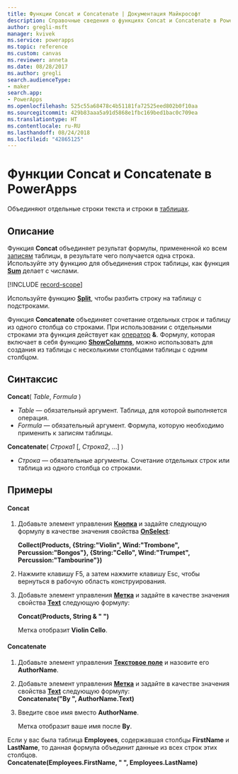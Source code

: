```yaml
---
title: Функции Concat и Concatenate | Документация Майкрософт
description: Справочные сведения о функциях Concat и Concatenate в PowerApps, включая описание синтаксиса и примеры.
author: gregli-msft
manager: kvivek
ms.service: powerapps
ms.topic: reference
ms.custom: canvas
ms.reviewer: anneta
ms.date: 08/28/2017
ms.author: gregli
search.audienceType:
- maker
search.app:
- PowerApps
ms.openlocfilehash: 525c55a68478c4b51181fa72525eed802b0f10aa
ms.sourcegitcommit: 429b83aaa5a91d5868e1fbc169bed1bac0c709ea
ms.translationtype: HT
ms.contentlocale: ru-RU
ms.lasthandoff: 08/24/2018
ms.locfileid: "42865125"
---
```

# <a name="concat-and-concatenate-functions-in-powerapps"></a>Функции Concat и Concatenate в PowerApps
Объединяют отдельные строки текста и строки в [таблицах](../working-with-tables.md).

## <a name="description"></a>Описание
Функция **Concat** объединяет результат формулы, примененной ко всем [записям](../working-with-tables.md#records) таблицы, в результате чего получается одна строка. Используйте эту функцию для объединения строк таблицы, как функция **[Sum](function-aggregates.md)** делает с числами.

[!INCLUDE [record-scope](../../../includes/record-scope.md)]

Используйте функцию **[Split](function-split.md)**, чтобы разбить строку на таблицу с подстроками.

Функция **Concatenate** объединяет сочетание отдельных строк и таблицу из одного столбца со строками. При использовании с отдельными строками эта функция действует как [оператор](operators.md) **&**. Формулу, которая включает в себя функцию **[ShowColumns](function-table-shaping.md)**, можно использовать для создания из таблицы с несколькими столбцами таблицы с одним столбцом.

## <a name="syntax"></a>Синтаксис
**Concat**( *Table*, *Formula* )

* *Table* — обязательный аргумент.  Таблица, для которой выполняется операция.
* *Formula* — обязательный аргумент.  Формула, которую необходимо применить к записям таблицы.

**Concatenate**( *Строка1* [, *Строка2*, ...] )

* *Строка* — обязательные аргументы.  Сочетание отдельных строк или таблица из одного столбца со строками.

## <a name="examples"></a>Примеры
#### <a name="concat"></a>Concat
1. Добавьте элемент управления **[Кнопка](../controls/control-button.md)** и задайте следующую формулу в качестве значения свойства **[OnSelect](../controls/properties-core.md)**:
   
    **Collect(Products, {String:"Violin", Wind:"Trombone", Percussion:"Bongos"}, {String:"Cello", Wind:"Trumpet", Percussion:"Tambourine"})**
2. Нажмите клавишу F5, а затем нажмите клавишу Esc, чтобы вернуться в рабочую область конструирования.
3. Добавьте элемент управления **[Метка](../controls/control-text-box.md)** и задайте в качестве значения свойства **[Text](../controls/properties-core.md)** следующую формулу:
   
    **Concat(Products, String & " ")**
   
    Метка отобразит **Violin Cello**.

#### <a name="concatenate"></a>Concatenate
1. Добавьте элемент управления **[Текстовое поле](../controls/control-text-input.md)** и назовите его **AuthorName**.
2. Добавьте элемент управления **[Метка](../controls/control-text-box.md)** и задайте в качестве значения свойства **[Text](../controls/properties-core.md)** следующую формулу:<br>
   **Concatenate("By ", AuthorName.Text)**
3. Введите свое имя вместо **AuthorName**.
   
    Метка отобразит ваше имя после **By**.

Если у вас была таблица **Employees**, содержавшая столбцы **FirstName** и **LastName**, то данная формула объединит данные из всех строк этих столбцов.
<br>**Concatenate(Employees.FirstName, " ", Employees.LastName)**

